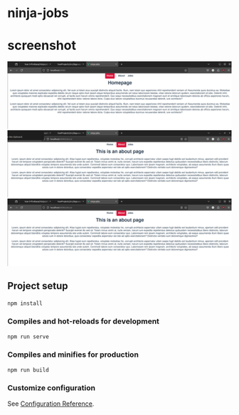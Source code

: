 # ninja-jobs

# screenshot
![Screenshot of example](./src/assets/Screenshot1.png)
![Screenshot of example](./src/assets/Screenshot2.png)
![Screenshot of example](./src/assets/Screenshot3.png)



## Project setup
```
npm install
```

### Compiles and hot-reloads for development
```
npm run serve
```

### Compiles and minifies for production
```
npm run build
```

### Customize configuration
See [Configuration Reference](https://cli.vuejs.org/config/).
